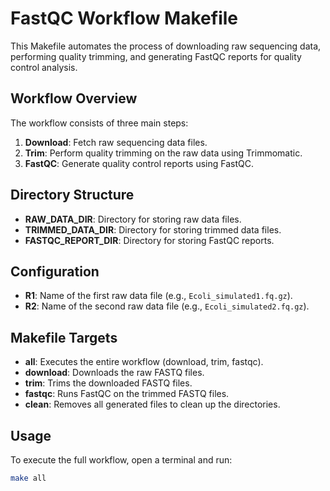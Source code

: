 # FastQC Workflow Makefile

This Makefile automates the process of downloading raw sequencing data, performing quality trimming, and generating FastQC reports for quality control analysis.

## Workflow Overview

The workflow consists of three main steps:
1. **Download**: Fetch raw sequencing data files.
2. **Trim**: Perform quality trimming on the raw data using Trimmomatic.
3. **FastQC**: Generate quality control reports using FastQC.

## Directory Structure

- **RAW_DATA_DIR**: Directory for storing raw data files.
- **TRIMMED_DATA_DIR**: Directory for storing trimmed data files.
- **FASTQC_REPORT_DIR**: Directory for storing FastQC reports.

## Configuration

- **R1**: Name of the first raw data file (e.g., `Ecoli_simulated1.fq.gz`).
- **R2**: Name of the second raw data file (e.g., `Ecoli_simulated2.fq.gz`).

## Makefile Targets

- **all**: Executes the entire workflow (download, trim, fastqc).
- **download**: Downloads the raw FASTQ files.
- **trim**: Trims the downloaded FASTQ files.
- **fastqc**: Runs FastQC on the trimmed FASTQ files.
- **clean**: Removes all generated files to clean up the directories.

## Usage

To execute the full workflow, open a terminal and run:

```bash
make all
